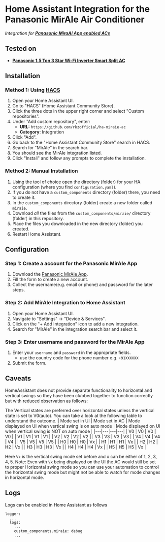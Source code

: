 
# Home Assistant Integration for the Panasonic MirAIe Air Conditioner

*Integration for **[Panasonic MiraAI App enabled ACs](https://store.in.panasonic.com/air-conditioners/split-ac.html)***

## Tested on
- **[Panasonic 1.5 Ton 3 Star Wi-Fi Inverter Smart Split AC](https://store.in.panasonic.com/air-conditioners/split-ac/cs-cu-su18zkywt.html)**

## Installation

### Method 1: Using [HACS](https://hacs.xyz)

1. Open your Home Assistant UI.
2. Go to "HACS" (Home Assistant Community Store).
3. Click the three dots in the upper right corner and select "Custom repositories".
5. Under "Add custom repository", enter:
    - **URL:** `https://github.com/rkzofficial/ha-miraie-ac`
    - **Category:** Integration
6. Click "Add".
7. Go back to the "Home Assistant Community Store" search in HACS.
8. Search for "MirAIe" in the search bar.
9. You should see the MirAIe integration listed.
10. Click "Install" and follow any prompts to complete the installation.

### Method 2: Manual Installation

1. Using the tool of choice open the directory (folder) for your HA configuration (where you find `configuration.yaml`).
2. If you do not have a `custom_components` directory (folder) there, you need to create it.
3. In the `custom_components` directory (folder) create a new folder called `miraie`.
4. Download _all_ the files from the `custom_components/miraie/` directory (folder) in this repository.
5. Place the files you downloaded in the new directory (folder) you created.
6. Restart Home Assistant.

## Configuration

### Step 1: Create a account for the Panasonic MirAIe App
1. Download the [Panasonic MirAIe App](https://play.google.com/store/apps/details?id=com.panasonic.in.miraie&hl=en_IN&gl=US).
2. Fill the form to create a new account.
3. Collect the username(e.g. email or phone) and password for the later steps.

### Step 2: Add MirAIe Integration to Home Assistant
1. Open your Home Assistant UI.
2. Navigate to "Settings" -> "Device & Services".
3. Click on the "+ Add Integration" icon to add a new integration.
4. Search for "MirAIe" in the integration search bar and select it.

### Step 3: Enter username and password for the MirAIe App
1. Enter your `username` and `password` in the appropriate fields.
    - use the country code for the phone number e.g. `+91XXXXXX`
2. Submit the form.

## Caveats
HomeAssistant does not provide separate functionality to horizontal and vertical swings so they have been clubbed together to function correctly but with reduced observation as follows:

The Vertical states are preferred over horizontal states unless the vertical state is set to V0(auto).
You can take a look at the following table to understand the outcome.
| Mode set in UI | Mode set in AC | Mode displayed on UI when vertical swing is on auto mode | Mode displayed on UI when vertical swing is NOT on auto mode |
|---|---|---|---|
| V0 | V0 | V0 | V0 |
| V1 | V1 | V1 | V1 |
| V2 | V2 | V2 | V2 |
| V3 | V3 | V3 | V3 |
| V4 | V4 | V4 | V4 |
| V5 | V5 | V5 | V5 |
| H0 | H0 | H0 | Vx |
| H1 | H1 | H1 | Vx |
| H2 | H2 | H2 | Vx |
| H3 | H3 | H3 | Vx |
| H4 | H4 | H4 | Vx |
| H5 | H5 | H5 | Vx |

Here `Vx` is the vertical swing mode set before and x can be either of 1, 2, 3, 4, 5.
Note: Even with `Vx` being displayed on the UI the AC would still be set to proper Horizontal swing mode so you can use your automation to control the horizontal swing mode but might not be able to watch for mode changes in horizontal mode.

## Logs

Logs can be enabled in Home Assistant as follows

```
logger:
  ...
  logs:
    ...
    custom_components.miraie: debug
    ...
```